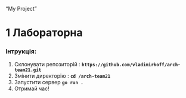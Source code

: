 “My Project”

# 1 Лабораторна

### Інтрукція:
1. Склонувати репозиторій : **```https://github.com/vladimirkoff/arch-team21.git```**
2. Змінити директорію : **```cd /arch-team21```**
3. Запустити сервер **```go run . ```**
3. Отримай час! 